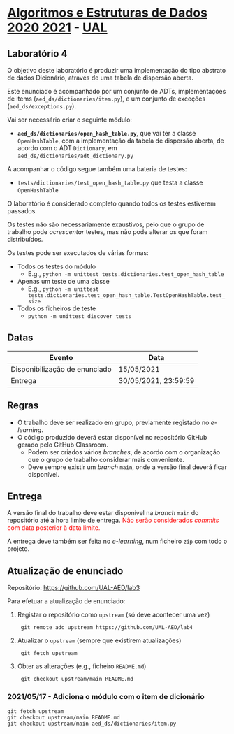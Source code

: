 # [Algoritmos e Estruturas de Dados 2020 2021](https://elearning.ual.pt/course/view.php?id=1787) - [UAL](https://autonoma.pt/)

## Laboratório 4

O objetivo deste laboratório é produzir uma implementação do tipo abstrato de dados Dicionário, através de uma tabela de dispersão aberta.

Este enunciado é acompanhado por um conjunto de ADTs, implementações de items (`aed_ds/dictionaries/item.py`), e um conjunto de exceções (`aed_ds/exceptions.py`).

Vai ser necessário criar o seguinte módulo:

- **`aed_ds/dictionaries/open_hash_table.py`**, que vai ter a classe `OpenHashTable`, com a implementação da tabela de dispersão aberta, de acordo com o ADT `Dictionary`, em `aed_ds/dictionaries/adt_dictionary.py`

A acompanhar o código segue também uma bateria de testes:

- `tests/dictionaries/test_open_hash_table.py` que testa a classe `OpenHashTable`

O laboratório é considerado completo quando todos os testes estiverem passados.

Os testes não são necessariamente exaustivos, pelo que o grupo de trabalho pode *acrescentar* testes, mas não pode alterar os que foram distribuídos.

Os testes pode ser executados de várias formas:

- Todos os testes do módulo
  - E.g., `python -m unittest tests.dictionaries.test_open_hash_table`
- Apenas um teste de uma classe
  - E.g., `python -m unittest tests.dictionaries.test_open_hash_table.TestOpenHashTable.test_size`
- Todos os ficheiros de teste
  - `python -m unittest discover tests`

## Datas

| Evento                        | Data                 |
| ----------------------------- | -------------------- |
| Disponibilização de enunciado | 15/05/2021           |
| Entrega                       | 30/05/2021, 23:59:59 |

## Regras

- O trabalho deve ser realizado em grupo, previamente registado no *e-learning*.
- O código produzido deverá estar disponível no repositório GitHub gerado pelo GitHub Classroom.
  - Podem ser criados vários *branches*, de acordo com o organização que o grupo de trabalho considerar mais conveniente.
  - Deve sempre existir um *branch* `main`, onde a versão final deverá ficar disponível.

## Entrega
A versão final do trabalho deve estar disponível na *branch* `main` do repositório até à hora limite de entrega. <span style="color: red">Não serão considerados *commits* com data posterior à data limite.</span>

A entrega deve também ser feita no *e-learning*, num ficheiro `zip` com todo o projeto.

## Atualização de enunciado

Repositório: <https://github.com/UAL-AED/lab3>

Para efetuar a atualização de enunciado:

1. Registar o repositório como `upstream` (só deve acontecer uma vez)
  
        git remote add upstream https://github.com/UAL-AED/lab4

2. Atualizar o `upstream` (sempre que existirem atualizações)

        git fetch upstream

3. Obter as alterações (e.g., ficheiro `README.md`)

        git checkout upstream/main README.md

### 2021/05/17 - Adiciona o módulo com o item de dicionário

    git fetch upstream
    git checkout upstream/main README.md
    git checkout upstream/main aed_ds/dictionaries/item.py
